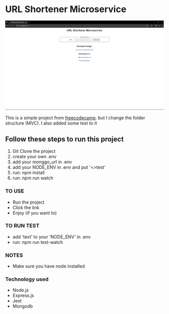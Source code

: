 # URL Shortener Microservice

<img src="./readme/Capture.PNG" alt="Screenshot of the project">
<p>This is a simple project from <a href="www.freecodecamp.com">freecodecamp</a>. but I change the folder structure (MVC). I also added some test to it</p>
<h2>Follow these steps to run this project</h2>

<ol>
<li>Git Clone the project</li>
<li>create your own .env</li>
<li>add your monggo_url in .env</li>
<li>add your NODE_ENV in .env and put '<>test'</li>
<li>run: npm install</li>
<li>run: npm run watch</li>
</ol>

<h3>TO USE</h3>
<ul>
<li> Run the project</li>
<li> Click the link</li>
<li> Enjoy (if you want to)</li>
</ul>
<h3>TO RUN TEST </h3>

- add 'text' to your 'NODE_ENV' in .env
- run: npm run test-watch

<h3>NOTES</h3>

- Make sure you have node installed

<h3>Technology used</h3>

- Node.js
- Express.js
- Jest
- Mongodb
